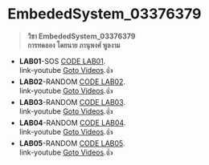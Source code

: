 # EmbededSystem_03376379<br>
> **วิชา EmbededSystem_03376379**<br>
> **การทดลอง โดยนาย ภานุพงศ์ พูลงาม**<br>
- **LAB01**-SOS [CODE LAB01](https://github.com/Panupong1234/EmbededSystem_03376379/tree/master/LAB01/LAB01-SOS). <br>
link-youtube [Goto Videos]( https://www.youtube.com/watch?v=MXU-09wCgFA).:+1: <br>
- **LAB02**-RANDOM [CODE LAB02](https://github.com/Panupong1234/EmbededSystem_03376379/tree/master/LAB02/LAB02-Random). <br>
link-youtube [Goto Videos](https://www.youtube.com/watch?v=iVWvsjDeMHc).:+1: <br>
- **LAB03**-RANDOM [CODE LAB03](https://github.com/Panupong1234/EmbededSystem_03376379/tree/master/LAB03/LAB03-SwapDigit). <br>
link-youtube [Goto Videos](https://www.youtube.com/watch?v=hdXjSMcecSE).:+1: <br>
- **LAB04**-RANDOM [CODE LAB04](https://github.com/Panupong1234/EmbededSystem_03376379/tree/master/LAB04/LAB04). <br>
link-youtube [Goto Videos](https://www.youtube.com/watch?v=J9O3kzS8zHY).:+1: <br>
- **LAB05**-RANDOM [CODE LAB05](https://github.com/Panupong1234/EmbededSystem_03376379/tree/master/LAB05/LAB05). <br>
link-youtube [Goto Videos](https://www.youtube.com/).:+1: <br>
